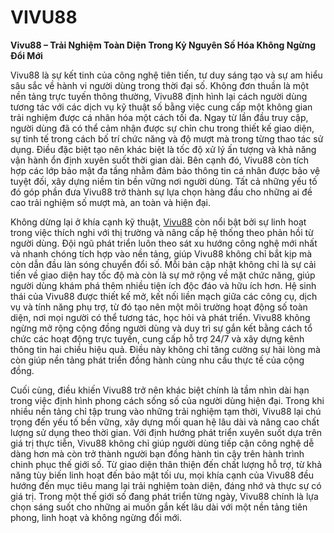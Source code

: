# VIVU88

**Vivu88 – Trải Nghiệm Toàn Diện Trong Kỷ Nguyên Số Hóa Không Ngừng Đổi Mới**

Vivu88 là sự kết tinh của công nghệ tiên tiến, tư duy sáng tạo và sự am hiểu sâu sắc về hành vi người dùng trong thời đại số. Không đơn thuần là một nền tảng trực tuyến thông thường, Vivu88 định hình lại cách người dùng tương tác với các dịch vụ kỹ thuật số bằng việc cung cấp một không gian trải nghiệm được cá nhân hóa một cách tối đa. Ngay từ lần đầu truy cập, người dùng đã có thể cảm nhận được sự chỉn chu trong thiết kế giao diện, sự tinh tế trong cách bố trí chức năng và độ mượt mà trong từng thao tác sử dụng. Điều đặc biệt tạo nên khác biệt là tốc độ xử lý ấn tượng và khả năng vận hành ổn định xuyên suốt thời gian dài. Bên cạnh đó, Vivu88 còn tích hợp các lớp bảo mật đa tầng nhằm đảm bảo thông tin cá nhân được bảo vệ tuyệt đối, xây dựng niềm tin bền vững nơi người dùng. Tất cả những yếu tố đó góp phần đưa Vivu88 trở thành sự lựa chọn hàng đầu cho những ai đề cao trải nghiệm số mượt mà, an toàn và hiện đại.

Không dừng lại ở khía cạnh kỹ thuật, <a href="https://vivu88-online.com">Vivu88</a> còn nổi bật bởi sự linh hoạt trong việc thích nghi với thị trường và nâng cấp hệ thống theo phản hồi từ người dùng. Đội ngũ phát triển luôn theo sát xu hướng công nghệ mới nhất và nhanh chóng tích hợp vào nền tảng, giúp Vivu88 không chỉ bắt kịp mà còn dẫn đầu làn sóng chuyển đổi số. Mỗi bản cập nhật không chỉ là sự cải tiến về giao diện hay tốc độ mà còn là sự mở rộng về mặt chức năng, giúp người dùng khám phá thêm nhiều tiện ích độc đáo và hữu ích hơn. Hệ sinh thái của Vivu88 được thiết kế mở, kết nối liền mạch giữa các công cụ, dịch vụ và tính năng phụ trợ, từ đó tạo nên một môi trường hoạt động số toàn diện, nơi mọi người có thể tương tác, học hỏi và phát triển. Vivu88 không ngừng mở rộng cộng đồng người dùng và duy trì sự gắn kết bằng cách tổ chức các hoạt động trực tuyến, cung cấp hỗ trợ 24/7 và xây dựng kênh thông tin hai chiều hiệu quả. Điều này không chỉ tăng cường sự hài lòng mà còn giúp nền tảng phát triển đồng hành cùng nhu cầu thực tế của cộng đồng.

Cuối cùng, điều khiến Vivu88 trở nên khác biệt chính là tầm nhìn dài hạn trong việc định hình phong cách sống số của người dùng hiện đại. Trong khi nhiều nền tảng chỉ tập trung vào những trải nghiệm tạm thời, Vivu88 lại chú trọng đến yếu tố bền vững, xây dựng mối quan hệ lâu dài và nâng cao chất lượng sử dụng theo thời gian. Với định hướng phát triển xuyên suốt dựa trên giá trị thực tiễn, Vivu88 không chỉ giúp người dùng tiếp cận công nghệ dễ dàng hơn mà còn trở thành người bạn đồng hành tin cậy trên hành trình chinh phục thế giới số. Từ giao diện thân thiện đến chất lượng hỗ trợ, từ khả năng tùy biến linh hoạt đến bảo mật tối ưu, mọi khía cạnh của Vivu88 đều hướng đến mục tiêu mang lại trải nghiệm toàn diện, đáng nhớ và thực sự có giá trị. Trong một thế giới số đang phát triển từng ngày, Vivu88 chính là lựa chọn sáng suốt cho những ai muốn gắn kết lâu dài với một nền tảng tiên phong, linh hoạt và không ngừng đổi mới.
